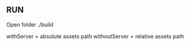 <!-- # Livechat_Siter

Tema yg dipilih : Live Chat

# Deskripsi

Aplikasi Live Chat, Aplikasi yang kami kembangkan ialah aplikasi berbasis web yang mana basic dari aplikasi kami dibuat menggunakan PHP Native dan ajax. Aplikasi kami dapat memberikan fitur chating kepada antar user secara realtime. Ajax diganti menggunakan web-socket.

## Kelompok 3
__Anggota Kelompok:__
* 182410103005  Dewangga Putra Kuswanto
* 182410103031	Dyah Ayuningtyas
* 182410103037	Meliatiya Arifviyana
* 182410103042	Azizah Nurul Firdausi Amijaya
* 182410103081	Muhammad Agung Santoso
* 182410103018	Muhammad Rizki Attoilah
* 182410103078	Nauval Acmad Yusufa
* 182410103012	Muhammad Faisal Amruddin
* 182410103090	Ferdy Dwi Kurniawan
* 182410103077	M. Nur Ridho Taufikurrahman

 -->

## RUN

Open folder ./build

withServer = absolute assets path
withoutServer = relative assets path
